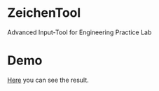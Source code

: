 # ZeichenTool
Advanced Input-Tool for Engineering Practice Lab

# Demo
[Here](https://xi72yow.de/ZeichenTool/zeichentool.html) you can see the result.

